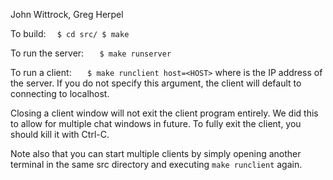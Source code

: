 John Wittrock, Greg Herpel

To build:
`   $ cd src/
   $ make `

To run the server:
`   $ make runserver`

To run a client:
`   $ make runclient host=<HOST>`
where <HOST> is the IP address of the server. If you do not specify this argument, the client will default to connecting to localhost.   

Closing a client window will not exit the client program entirely. We did this to allow for multiple chat windows in future. To fully exit the client, you should kill it with Ctrl-C.

Note also that you can start multiple clients by simply opening another terminal in the same src directory and executing `make runclient` again.